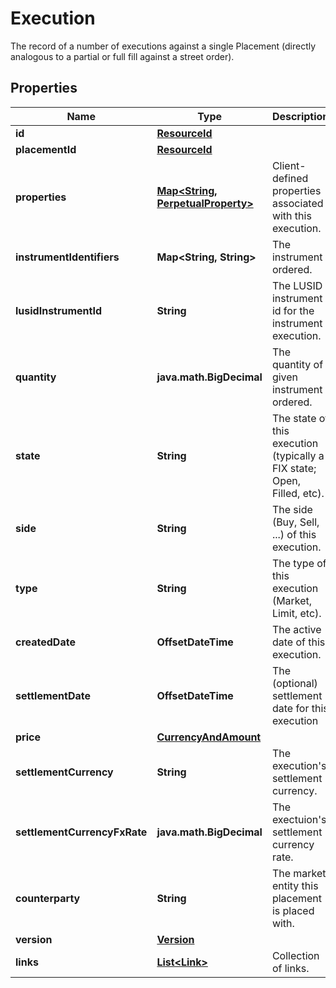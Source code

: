 

# Execution

The record of a number of executions against a single Placement (directly analogous to  a partial or full fill against a street order).

## Properties

Name | Type | Description | Notes
------------ | ------------- | ------------- | -------------
**id** | [**ResourceId**](ResourceId.md) |  | 
**placementId** | [**ResourceId**](ResourceId.md) |  | 
**properties** | [**Map&lt;String, PerpetualProperty&gt;**](PerpetualProperty.md) | Client-defined properties associated with this execution. |  [optional]
**instrumentIdentifiers** | **Map&lt;String, String&gt;** | The instrument ordered. | 
**lusidInstrumentId** | **String** | The LUSID instrument id for the instrument execution. | 
**quantity** | **java.math.BigDecimal** | The quantity of given instrument ordered. | 
**state** | **String** | The state of this execution (typically a FIX state; Open, Filled, etc). | 
**side** | **String** | The side (Buy, Sell, ...) of this execution. | 
**type** | **String** | The type of this execution (Market, Limit, etc). | 
**createdDate** | **OffsetDateTime** | The active date of this execution. | 
**settlementDate** | **OffsetDateTime** | The (optional) settlement date for this execution |  [optional]
**price** | [**CurrencyAndAmount**](CurrencyAndAmount.md) |  | 
**settlementCurrency** | **String** | The execution&#39;s settlement currency. | 
**settlementCurrencyFxRate** | **java.math.BigDecimal** | The exectuion&#39;s settlement currency rate. | 
**counterparty** | **String** | The market entity this placement is placed with. | 
**version** | [**Version**](Version.md) |  |  [optional]
**links** | [**List&lt;Link&gt;**](Link.md) | Collection of links. |  [optional]




